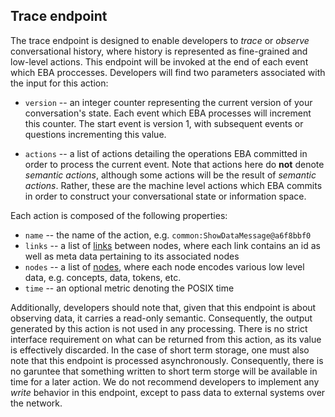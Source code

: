 ## Trace endpoint

The trace endpoint is designed to enable developers to _trace_ or _observe_ conversational history, where history is represented as fine-grained and low-level actions. This endpoint will be invoked at the end of each event which EBA proccesses. Developers will find two parameters associated with the input for this action:
  
  - `version` -- an integer counter representing the current version of your conversation's state. Each event which EBA processes will increment this counter. The start event is version 1, with subsequent events or questions incrementing this value.
  
  - `actions` -- a list of actions detailing the operations EBA committed in order to process the current event. Note that actions here do __not__ denote _semantic actions_, although some actions will be the result of _semantic actions_. Rather, these are the machine level actions which EBA commits in order to construct your conversational state or information space. 
 
Each action is composed of the following properties:

- `name`  -- the name of the action, e.g. `common:ShowDataMessage@a6f8bbf0`
- `links` -- a list of [links](../../components/Graph.md#links) between nodes, where each link contains an id as well as meta data pertaining to its associated nodes
- `nodes` -- a list of [nodes](../../components/Graph.md#links), where each node encodes various low level data, e.g. concepts, data, tokens, etc.
- `time`  -- an optional metric denoting the POSIX time

Additionally, developers should note that, given that this endpoint is about observing data, it carries a read-only semantic. Consequently, the output generated by this action is not used in any processing. There is no strict interface requirement on what can be returned from this action, as its value is effectively discarded. In the case of short term storage, one must also note that this endpoint is processed asynchronously. Consequently, there is no garuntee that something written to short term storge will be available in time for a later action. We do not recommend developers to implement any _write_ behavior in this endpoint, except to pass data to external systems over the network.
